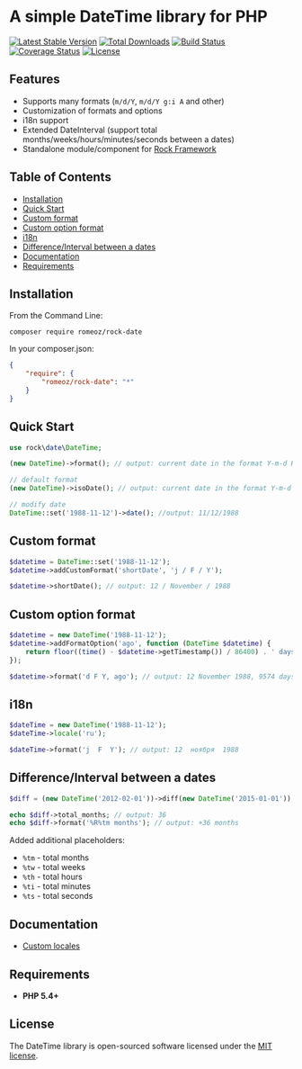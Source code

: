 A simple DateTime library for PHP
=================

[![Latest Stable Version](https://poser.pugx.org/romeOz/rock-date/v/stable.svg)](https://packagist.org/packages/romeOz/rock-date)
[![Total Downloads](https://poser.pugx.org/romeOz/rock-date/downloads.svg)](https://packagist.org/packages/romeOz/rock-date)
[![Build Status](https://travis-ci.org/romeOz/rock-date.svg?branch=master)](https://travis-ci.org/romeOz/rock-date)
[![Coverage Status](https://coveralls.io/repos/romeOz/rock-date/badge.svg?branch=master)](https://coveralls.io/r/romeOz/rock-date?branch=master)
[![License](https://poser.pugx.org/romeOz/rock-date/license.svg)](https://packagist.org/packages/romeOz/rock-date)

Features
-------------------

 * Supports many formats (`m/d/Y`, `m/d/Y g:i A` and other)
 * Customization of formats and options
 * i18n support
 * Extended DateInterval (support total months/weeks/hours/minutes/seconds between a dates)
 * Standalone module/component for [Rock Framework](https://github.com/romeOz/rock)

Table of Contents
-------------------

 * [Installation](#installation)
 * [Quick Start](#quick-start)
 * [Custom format](#custom-format)
 * [Custom option format](#custom-option-format)
 * [i18n](#i18n)
 * [Difference/Interval between a dates](#differenceinterval-between-a-dates)
 * [Documentation](#documentation)
 * [Requirements](#requirements)
 
Installation
-------------------

From the Command Line:

`composer require romeoz/rock-date`

In your composer.json:

```json
{
    "require": {
        "romeoz/rock-date": "*"
    }
}
```

Quick Start
-------------------

```php
use rock\date\DateTime;

(new DateTime)->format(); // output: current date in the format Y-m-d H:i:s

// default format 
(new DateTime)->isoDate(); // output: current date in the format Y-m-d

// modify date
DateTime::set('1988-11-12')->date(); //output: 11/12/1988
```

Custom format
-------------------

```php
$datetime = DateTime::set('1988-11-12');
$datetime->addCustomFormat('shortDate', 'j / F / Y');

$datetime->shortDate(); // output: 12 / November / 1988
```

Custom option format
-------------------

```php
$datetime = new DateTime('1988-11-12');
$datetime->addFormatOption('ago', function (DateTime $datetime) {
    return floor((time() - $datetime->getTimestamp()) / 86400) . ' days ago';
});

$datetime->format('d F Y, ago'); // output: 12 November 1988, 9574 days ago
```

i18n
-------------------

```php
$dateTime = new DateTime('1988-11-12');
$dateTime->locale('ru');

$dateTime->format('j  F  Y'); // output: 12  ноября  1988 
```

Difference/Interval between a dates
-------------------

```php
$diff = (new DateTime('2012-02-01'))->diff(new DateTime('2015-01-01'));

echo $diff->total_months; // output: 36
echo $diff->format('%R%tm months'); // output: +36 months
```

Added additional placeholders:
 
 * `%tm` - total months
 * `%tw` - total weeks
 * `%th` - total hours
 * `%ti` - total minutes
 * `%ts` - total seconds

Documentation
-------------------

 * [Custom locales](https://github.com/romeOz/rock-date/blob/master/docs/custom-locales.md)


Requirements
-------------------
 * **PHP 5.4+**

License
-------------------

The DateTime library is open-sourced software licensed under the [MIT license](http://opensource.org/licenses/MIT).